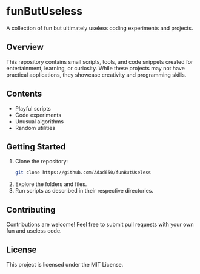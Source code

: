 # funButUseless

A collection of fun but ultimately useless coding experiments and projects.

## Overview

This repository contains small scripts, tools, and code snippets created for entertainment, learning, or curiosity. While these projects may not have practical applications, they showcase creativity and programming skills.

## Contents

- Playful scripts
- Code experiments
- Unusual algorithms
- Random utilities

## Getting Started

1. Clone the repository:
    ```bash
    git clone https://github.com/Adad650/funButUseless
    ```
2. Explore the folders and files.
3. Run scripts as described in their respective directories.

## Contributing

Contributions are welcome! Feel free to submit pull requests with your own fun and useless code.

## License

This project is licensed under the MIT License.

